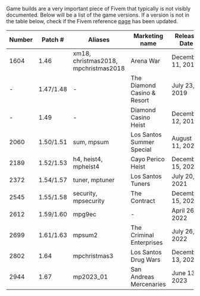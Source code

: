 Game builds are a very important piece of Fivem that typically is not visibly documented. Below will be a list of the game versions. If a version is not in the table below, check if the Fivem reference [page](https://docs.fivem.net/docs/server-manual/server-commands/#sv_enforcegamebuild-build) has been updated.

| Number | Patch # | Aliases | Marketing name | Release Date |
|--|--|--|--|--|
| 1604 | 1.46 | xm18, christmas2018, mpchristmas2018 | Arena War | December 11, 2018 |
| - | 1.47/1.48 | - | The Diamond Casino & Resort | July 23, 2019 |
| - | 1.49 | - | Diamond Casino Heist | December 12, 2019 |
| 2060 | 1.50/1.51 | sum, mpsum | Los Santos Summer Special | August 11, 2020 |
| 2189 | 1.52/1.53 | h4, heist4, mpheist4 | Cayo Perico Heist | December 15, 2020 |
| 2372 | 1.54/1.57 | tuner, mptuner | Los Santos Tuners | July 20, 2021 |
| 2545 | 1.55/1.58 | security, mpsecurity | The Contract | December 15, 2021 |
| 2612 | 1.59/1.60 | mpg9ec | - | April 26, 2022 |
| 2699 | 1.61/1.63 | mpsum2 | The Criminal Enterprises | July 26, 2022 |
| 2802 | 1.64 | mpchristmas3 | Los Santos Drug Wars | December 13, 2022 |
| 2944 | 1.67 | mp2023_01 | San Andreas Mercenaries | June 13, 2023 |
